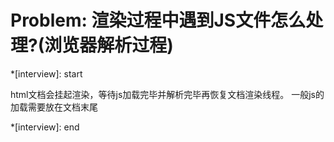 # Problem: 渲染过程中遇到JS文件怎么处理?(浏览器解析过程)

*[interview]: start

html文档会挂起渲染，等待js加载完毕并解析完毕再恢复文档渲染线程。
一般js的加载需要放在文档末尾

*[interview]: end
